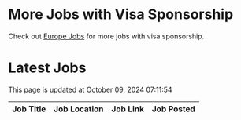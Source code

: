 # More Jobs with Visa Sponsorship

Check out [Europe Jobs](https://github.com/sureshparimi/europejobs#latest-jobs) for more jobs with visa sponsorship.

# Latest Jobs

This page is updated at October 09, 2024 07:11:54

| Job Title | Job Location | Job Link | Job Posted |
| --- | --- | --- | --- |
